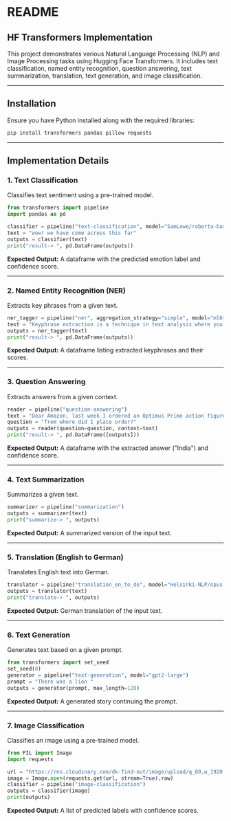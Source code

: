 # README

## HF Transformers Implementation

This project demonstrates various Natural Language Processing (NLP) and Image Processing tasks using Hugging Face Transformers. It includes text classification, named entity recognition, question answering, text summarization, translation, text generation, and image classification.

---

## Installation
Ensure you have Python installed along with the required libraries:

```sh
pip install transformers pandas pillow requests
```

---

## Implementation Details

### 1. Text Classification
Classifies text sentiment using a pre-trained model.
```python
from transformers import pipeline
import pandas as pd

classifier = pipeline("text-classification", model="SamLowe/roberta-base-go_emotions")
text = "wow! we have come across this far"
outputs = classifier(text)
print("result-> ", pd.DataFrame(outputs))
```
**Expected Output:**
A dataframe with the predicted emotion label and confidence score.

---

### 2. Named Entity Recognition (NER)
Extracts key phrases from a given text.
```python
ner_tagger = pipeline("ner", aggregation_strategy="simple", model="ml6team/keyphrase-extraction-kbir-inspec")
text = "Keyphrase extraction is a technique in text analysis where you extract the important keyphrases from a document."
outputs = ner_tagger(text)
print("result-> ", pd.DataFrame(outputs))
```
**Expected Output:**
A dataframe listing extracted keyphrases and their scores.

---

### 3. Question Answering
Extracts answers from a given context.
```python
reader = pipeline("question-answering")
text = "Dear Amazon, last week I ordered an Optimus Prime action figure from your online store in India."
question = "from where did I place order?"
outputs = reader(question=question, context=text)
print("result-> ", pd.DataFrame([outputs]))
```
**Expected Output:**
A dataframe with the extracted answer ("India") and confidence score.

---

### 4. Text Summarization
Summarizes a given text.
```python
summarizer = pipeline("summarization")
outputs = summarizer(text)
print("summarize-> ", outputs)
```
**Expected Output:**
A summarized version of the input text.

---

### 5. Translation (English to German)
Translates English text into German.
```python
translator = pipeline("translation_en_to_de", model="Helsinki-NLP/opus-mt-en-de")
outputs = translator(text)
print("translate-> ", outputs)
```
**Expected Output:**
German translation of the input text.

---

### 6. Text Generation
Generates text based on a given prompt.
```python
from transformers import set_seed
set_seed(0)
generator = pipeline("text-generation", model="gpt2-large")
prompt = "There was a lion "
outputs = generator(prompt, max_length=128)
```
**Expected Output:**
A generated story continuing the prompt.

---

### 7. Image Classification
Classifies an image using a pre-trained model.
```python
from PIL import Image
import requests

url = "https://res.cloudinary.com/dk-find-out/image/upload/q_80,w_1920,f_auto/DCTM_Penguin_UK_DK_AL697473_RGB_PNG_namnse.jpg"
image = Image.open(requests.get(url, stream=True).raw)
classifier = pipeline("image-classification")
outputs = classifier(image)
print(outputs)
```
**Expected Output:**
A list of predicted labels with confidence scores.


